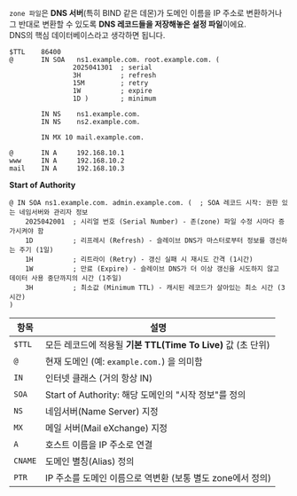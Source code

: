 `zone 파일`은 **DNS 서버**(특히 BIND 같은 데몬)가 도메인 이름을 IP 주소로 변환하거나 그 반대로 변환할 수 있도록 **DNS 레코드들을 저장해놓은 설정 파일**이에요.  
DNS의 핵심 데이터베이스라고 생각하면 됩니다.

```
$TTL    86400
@       IN SOA   ns1.example.com. root.example.com. (
                2025041301  ; serial
                3H          ; refresh
                15M         ; retry
                1W          ; expire
                1D )        ; minimum

        IN NS    ns1.example.com.
        IN NS    ns2.example.com.

        IN MX 10 mail.example.com.

@       IN A     192.168.10.1
www     IN A     192.168.10.2
mail    IN A     192.168.10.3
```


**Start of Authority**
```
@ IN SOA ns1.example.com. admin.example.com. (  ; SOA 레코드 시작: 권한 있는 네임서버와 관리자 정보
    2025042001  ; 시리얼 번호 (Serial Number) - 존(zone) 파일 수정 시마다 증가시켜야 함
    1D          ; 리프레시 (Refresh) - 슬레이브 DNS가 마스터로부터 정보를 갱신하는 주기 (1일)
    1H          ; 리트라이 (Retry) - 갱신 실패 시 재시도 간격 (1시간)
    1W          ; 만료 (Expire) - 슬레이브 DNS가 더 이상 갱신을 시도하지 않고 데이터 사용 중단까지의 시간 (1주일)
    3H          ; 최소값 (Minimum TTL) - 캐시된 레코드가 살아있는 최소 시간 (3시간)
)

```

| 항목      | 설명                                            |
| ------- | --------------------------------------------- |
| `$TTL`  | 모든 레코드에 적용될 **기본 TTL(Time To Live)** 값 (초 단위) |
| `@`     | 현재 도메인 (예: `example.com.`) 을 의미함              |
| `IN`    | 인터넷 클래스 (거의 항상 IN)                            |
| `SOA`   | Start of Authority: 해당 도메인의 "시작 정보"를 정의       |
| `NS`    | 네임서버(Name Server) 지정                          |
| `MX`    | 메일 서버(Mail eXchange) 지정                       |
| `A`     | 호스트 이름을 IP 주소로 연결                             |
| `CNAME` | 도메인 별칭(Alias) 정의                              |
| `PTR`   | IP 주소를 도메인 이름으로 역변환 (보통 별도 zone에서 정의)         |
